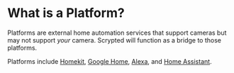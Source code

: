 # What is a Platform?

Platforms are external home automation services that support cameras but may not support *your* camera. Scrypted will function as a bridge to those platforms.

Platforms include [Homekit](/homekit), [Google Home](/google-home), [Alexa](/alexa), and [Home Assistant](/home-assistant).